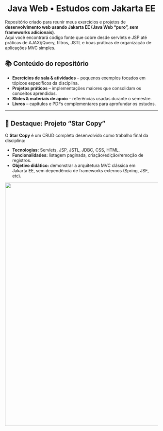<h1 align="center">Java Web • Estudos com Jakarta EE</h1>

Repositório criado para reunir meus exercícios e projetos de **desenvolvimento web usando Jakarta EE (Java Web “puro”, sem frameworks adicionais)**.  
Aqui você encontrará código fonte que cobre desde servlets e JSP até práticas de AJAX/jQuery, filtros, JSTL e boas práticas de organização de aplicações MVC simples.

## 📚 Conteúdo do repositório

- **Exercícios de sala & atividades** – pequenos exemplos focados em tópicos específicos da disciplina.  
- **Projetos práticos** – implementações maiores que consolidam os conceitos aprendidos.  
- **Slides & materiais de apoio** – referências usadas durante o semestre.  
- **Livros** – capítulos e PDFs complementares para aprofundar os estudos.

---

## 🌟 Destaque: Projeto “Star Copy”

O **Star Copy** é um CRUD completo desenvolvido como trabalho final da disciplina:

- **Tecnologias:** Servlets, JSP, JSTL, JDBC, CSS, HTML.  
- **Funcionalidades:** listagem paginada, criação/edição/remoção de registros.  
- **Objetivo didático:** demonstrar a arquitetura MVC clássica em Jakarta EE, sem dependência de frameworks externos (Spring, JSF, etc).

<p align="center">
  <!-- substitua o caminho abaixo pela sua futura screenshot -->
  <img src="docs/img/star-copy-demo.png" width="800"/>
</p>

